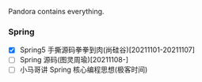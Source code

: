 Pandora contains everything.

### Spring
- [x] Spring5 手撕源码拳拳到肉(尚硅谷)[20211101-20211107]
- [ ] Spring 源码(图灵周瑜)[20211108-]
- [ ] 小马哥讲 Spring 核心编程思想(极客时间)